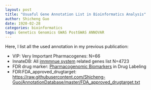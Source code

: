 ```yaml
---
layout: post
title: "Usuaful Gene Annotation List in Bioinformatics Analysis"
author: Shicheng Guo
date: 1920-02-28
categories: bioinformatics
tags: Genetics Genomics GWAS PostGWAS ANNOVAR
---
```


Here, I list all the used annotation in my previous publication: 

* VIP: Very Important Pharmacogenes: N=66
* InnateDB: All [immmnue system](https://www.innatedb.com/redirect.do?go=resourcesGeneLists) related genes list N=4723
* FDR drug marker: [Pharmacogenomic Biomarkers](https://www.fda.gov/drugs/science-and-research-drugs/table-pharmacogenomic-biomarkers-drug-labeling) in Drug Labeling
* FDR:FDA_approved_drugtarget: https://raw.githubusercontent.com/Shicheng-Guo/AnnotationDatabase/master/FDA_approved_drugtarget.txt